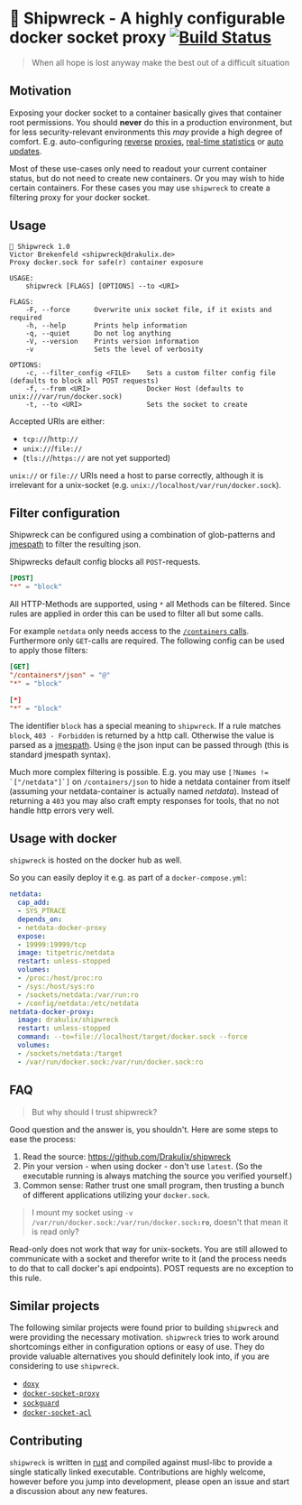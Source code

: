 # 🔱 Shipwreck - A highly configurable docker socket proxy [![Build Status](https://travis-ci.org/Drakulix/shipwreck.svg?branch=master)](https://travis-ci.org/Drakulix/shipwreck)
> When all hope is lost anyway make the best out of a difficult situation

## Motivation

Exposing your docker socket to a container basically gives that container root permissions.
You should **never** do this in a production environment, but for less security-relevant environments
this *may* provide a high degree of comfort. E.g. auto-configuring
[reverse](https://github.com/jwilder/nginx-proxy) [proxies](https://github.com/containous/traefik),
[real-time statistics](https://github.com/netdata/netdata/wiki/monitoring-cgroups) or
[auto](https://github.com/containrrr/watchtower) [updates](https://github.com/pyouroboros/ouroboros).

Most of these use-cases only need to readout your current container status, but do not need to
create new containers. Or you may wish to hide certain containers. For these cases you may use
`shipwreck` to create a filtering proxy for your docker socket.

## Usage

```
🔱 Shipwreck 1.0
Victor Brekenfeld <shipwreck@drakulix.de>
Proxy docker.sock for safe(r) container exposure

USAGE:
    shipwreck [FLAGS] [OPTIONS] --to <URI>

FLAGS:
    -F, --force      Overwrite unix socket file, if it exists and required
    -h, --help       Prints help information
    -q, --quiet      Do not log anything
    -V, --version    Prints version information
    -v               Sets the level of verbosity

OPTIONS:
    -c, --filter_config <FILE>    Sets a custom filter config file (defaults to block all POST requests)
    -f, --from <URI>              Docker Host (defaults to unix:///var/run/docker.sock)
    -t, --to <URI>                Sets the socket to create
```

Accepted URIs are either:

- `tcp://`/`http://`
- `unix://`/`file://`
- (`tls://`/`https://` are not yet supported)

`unix://` or `file://` URIs need a host to parse correctly, although it is irrelevant for a unix-socket (e.g. `unix://localhost/var/run/docker.sock`).

## Filter configuration

Shipwreck can be configured using a combination of glob-patterns and [jmespath](http://jmespath.org/)
to filter the resulting json.

Shipwrecks default config blocks all `POST`-requests.

```toml
[POST]
"*" = "block"
```

All HTTP-Methods are supported, using `*` all Methods can be filtered.
Since rules are applied in order this can be used to filter all but some calls.

For example `netdata` only needs access to the
[`/containers` calls](https://docs.docker.com/engine/api/v1.39/#tag/Container).
Furthermore only `GET`-calls are required. The following config can be used to apply those filters:
```toml
[GET]
"/containers*/json" = "@"
"*" = "block"

[*]
"*" = "block"
```

The identifier `block` has a special meaning to `shipwreck`. If a rule matches `block`, `403 - Forbidden`
is returned by a http call. Otherwise the value is parsed as a [jmespath](http://jmespath.org/).
Using `@` the json input can be passed through (this is standard jmespath syntax).

Much more complex filtering is possible. E.g. you may use ``[?Names != `["/netdata"]`]`` on `/containers/json`
to hide a netdata container from itself (assuming your netdata-container is actually named *netdata*). Instead of returning a `403` you may also craft empty responses
for tools, that no not handle http errors very well.

## Usage with docker

`shipwreck` is hosted on the docker hub as well.

So you can easily deploy it e.g. as part of a `docker-compose.yml`:
```yml
netdata:
  cap_add:
  - SYS_PTRACE
  depends_on:
  - netdata-docker-proxy
  expose:
  - 19999:19999/tcp
  image: titpetric/netdata
  restart: unless-stopped
  volumes:
  - /proc:/host/proc:ro
  - /sys:/host/sys:ro
  - /sockets/netdata:/var/run:ro
  - /config/netdata:/etc/netdata
netdata-docker-proxy:
  image: drakulix/shipwreck
  restart: unless-stopped
  command: --to=file://localhost/target/docker.sock --force
  volumes:
  - /sockets/netdata:/target
  - /var/run/docker.sock:/var/run/docker.sock:ro
```

## FAQ

> But why should I trust shipwreck?

Good question and the answer is, you shouldn't. Here are some steps to ease the process:
1. Read the source: https://github.com/Drakulix/shipwreck
2. Pin your version - when using docker - don't use `latest`. (So the executable running is always matching the source you verified yourself.)
3. Common sense: Rather trust one small program, then trusting a bunch of different applications utilizing your `docker.sock`.

> I mount my socket using `-v /var/run/docker.sock:/var/run/docker.sock`**`:ro`**, doesn't that mean it is read only?

Read-only does not work that way for unix-sockets. You are still allowed to communicate with a socket and therefor write to it
(and the process needs to do that to call docker's api endpoints). POST requests are no exception to this rule.

## Similar projects

The following similar projects were found prior to building `shipwreck` and were providing the necessary motivation.
`shipwreck` tries to work around shortcomings either in configuration options or easy of use. They do provide
valuable alternatives you should definitely look into, if you are considering to use `shipwreck`.

- [`doxy`](https://github.com/qnib/doxy)
- [`docker-socket-proxy`](https://github.com/Tecnativa/docker-socket-proxy)
- [`sockguard`](https://github.com/buildkite/sockguard)
- [`docker-socket-acl`](https://github.com/titpetric/docker-proxy-acl)

## Contributing

`shipwreck` is written in [rust](https://rust-lang.org) and compiled against musl-libc to provide a single statically linked executable.
Contributions are highly welcome, however before you jump into development, please open an issue and start a discussion about any new features.
